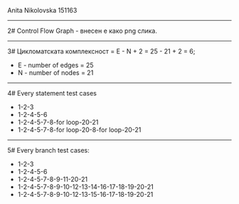 Anita Nikolovska 151163

*****************************

2# Control Flow Graph - внесен е како png слика.

*****************************

3# Цикломатската комплексност = E - N + 2 = 25 - 21 + 2 = 6;
* E - number of edges = 25
* N - number of nodes = 21

*****************************

4# Every statement test cases 
* 1-2-3
* 1-2-4-5-6
* 1-2-4-5-7-8-for loop-20-21
* 1-2-4-5-7-8-for loop-20-8-for loop-20-21

*****************************

5# Every branch test cases:
* 1-2-3
* 1-2-4-5-6
* 1-2-4-5-7-8-9-11-20-21
* 1-2-4-5-7-8-9-10-12-13-14-16-17-18-19-20-21
* 1-2-4-5-7-8-9-10-12-13-15-16-17-18-19-20-21
